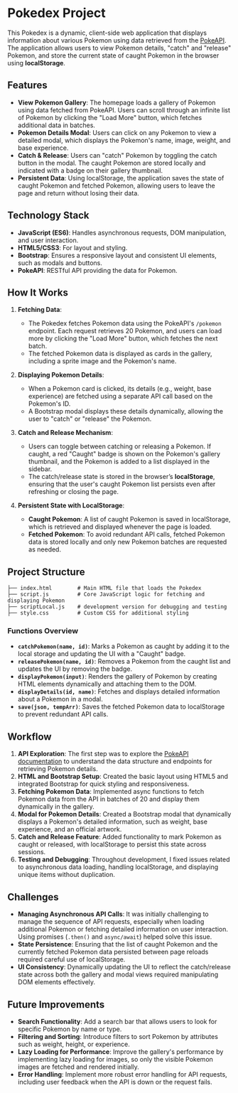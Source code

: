 # Pokedex Project

This Pokedex is a dynamic, client-side web application that displays information about various Pokemon using data retrieved from the [PokeAPI](https://pokeapi.co/). The application allows users to view Pokemon details, "catch" and "release" Pokemon, and store the current state of caught Pokemon in the browser using **localStorage**. 

## Features

- **View Pokemon Gallery**: The homepage loads a gallery of Pokemon using data fetched from PokeAPI. Users can scroll through an infinite list of Pokemon by clicking the "Load More" button, which fetches additional data in batches.
- **Pokemon Details Modal**: Users can click on any Pokemon to view a detailed modal, which displays the Pokemon's name, image, weight, and base experience.
- **Catch & Release**: Users can "catch" Pokemon by toggling the catch button in the modal. The caught Pokemon are stored locally and indicated with a badge on their gallery thumbnail.
- **Persistent Data**: Using localStorage, the application saves the state of caught Pokemon and fetched Pokemon, allowing users to leave the page and return without losing their data.

## Technology Stack

- **JavaScript (ES6)**: Handles asynchronous requests, DOM manipulation, and user interaction.
- **HTML5/CSS3**: For layout and styling.
- **Bootstrap**: Ensures a responsive layout and consistent UI elements, such as modals and buttons.
- **PokeAPI**: RESTful API providing the data for Pokemon.

## How It Works

1. **Fetching Data**:
    - The Pokedex fetches Pokemon data using the PokeAPI's `/pokemon` endpoint. Each request retrieves 20 Pokemon, and users can load more by clicking the "Load More" button, which fetches the next batch.
    - The fetched Pokemon data is displayed as cards in the gallery, including a sprite image and the Pokemon's name.

2. **Displaying Pokemon Details**:
    - When a Pokemon card is clicked, its details (e.g., weight, base experience) are fetched using a separate API call based on the Pokemon's ID.
    - A Bootstrap modal displays these details dynamically, allowing the user to "catch" or "release" the Pokemon.

3. **Catch and Release Mechanism**:
    - Users can toggle between catching or releasing a Pokemon. If caught, a red "Caught" badge is shown on the Pokemon's gallery thumbnail, and the Pokemon is added to a list displayed in the sidebar.
    - The catch/release state is stored in the browser’s **localStorage**, ensuring that the user's caught Pokemon list persists even after refreshing or closing the page.

4. **Persistent State with LocalStorage**:
    - **Caught Pokemon**: A list of caught Pokemon is saved in localStorage, which is retrieved and displayed whenever the page is loaded.
    - **Fetched Pokemon**: To avoid redundant API calls, fetched Pokemon data is stored locally and only new Pokemon batches are requested as needed.

## Project Structure

```
├── index.html        # Main HTML file that loads the Pokedex
├── script.js         # Core JavaScript logic for fetching and displaying Pokemon
├── scriptLocal.js    # development version for debugging and testing
├── style.css         # Custom CSS for additional styling

```

### Functions Overview

- **`catchPokemon(name, id)`**: Marks a Pokemon as caught by adding it to the local storage and updating the UI with a "Caught" badge.
- **`releasePokemon(name, id)`**: Removes a Pokemon from the caught list and updates the UI by removing the badge.
- **`displayPokemon(input)`**: Renders the gallery of Pokemon by creating HTML elements dynamically and attaching them to the DOM.
- **`displayDetails(id, name)`**: Fetches and displays detailed information about a Pokemon in a modal.
- **`save(json, tempArr)`**: Saves the fetched Pokemon data to localStorage to prevent redundant API calls.

## Workflow

1. **API Exploration**: The first step was to explore the [PokeAPI documentation](https://pokeapi.co/docs/v2) to understand the data structure and endpoints for retrieving Pokemon details.
2. **HTML and Bootstrap Setup**: Created the basic layout using HTML5 and integrated Bootstrap for quick styling and responsiveness.
3. **Fetching Pokemon Data**: Implemented async functions to fetch Pokemon data from the API in batches of 20 and display them dynamically in the gallery.
4. **Modal for Pokemon Details**: Created a Bootstrap modal that dynamically displays a Pokemon's detailed information, such as weight, base experience, and an official artwork.
5. **Catch and Release Feature**: Added functionality to mark Pokemon as caught or released, with localStorage to persist this state across sessions.
6. **Testing and Debugging**: Throughout development, I fixed issues related to asynchronous data loading, handling localStorage, and displaying unique items without duplication.

## Challenges

- **Managing Asynchronous API Calls**: It was initially challenging to manage the sequence of API requests, especially when loading additional Pokemon or fetching detailed information on user interaction. Using promises (`.then()` and `async/await`) helped solve this issue.
- **State Persistence**: Ensuring that the list of caught Pokemon and the currently fetched Pokemon data persisted between page reloads required careful use of localStorage.
- **UI Consistency**: Dynamically updating the UI to reflect the catch/release state across both the gallery and modal views required manipulating DOM elements effectively.

## Future Improvements

- **Search Functionality**: Add a search bar that allows users to look for specific Pokemon by name or type.
- **Filtering and Sorting**: Introduce filters to sort Pokemon by attributes such as weight, height, or experience.
- **Lazy Loading for Performance**: Improve the gallery's performance by implementing lazy loading for images, so only the visible Pokemon images are fetched and rendered initially.
- **Error Handling**: Implement more robust error handling for API requests, including user feedback when the API is down or the request fails.

